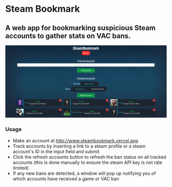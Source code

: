 # Steam Bookmark
## A web app for bookmarking suspicious Steam accounts to gather stats on VAC bans.
![Image of Steam Bookmark dashboard](https://raw.githubusercontent.com/bjexe/steambookmark/main/public/img/dash.png)
### Usage
- Make an account at http://www.steambookmark.vercel.app 
- Track accounts by inserting a link to a steam profile or a steam account's ID in the input field and submit
- Click the refresh accounts button to refresh the ban status on all tracked accounts (this is done manually to ensure the steam API key is not rate limited)
- If any new bans are detected, a window will pop up notifying you of which accounts have received a game or VAC ban
